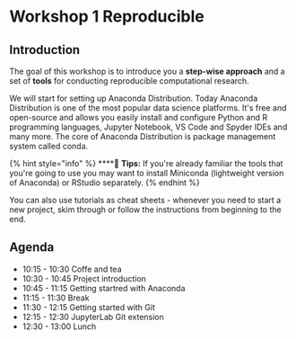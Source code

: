 # Workshop 1 Reproducible

## Introduction

The goal of this workshop is to introduce you a **step-wise approach** and a set of **tools** for conducting reproducible computational research.

We will start for setting up Anaconda Distribution. Today Anaconda Distribution is one of the most popular data science platforms. It's free and open-source and allows you easily install and configure Python and R programming languages, Jupyter Notebook, VS Code and Spyder IDEs and many more. The core of Anaconda Distribution is package management system called conda.

{% hint style="info" %}
 ****🧙 **Tips:** If you're already familiar the tools that you're going to use you may want to install Miniconda \(lightweight version of Anaconda\) or RStudio separately.
{% endhint %}

You can also use tutorials as cheat sheets - whenever you need to start a new project, skim through or follow the instructions from beginning to the end.

## Agenda

* 10:15 - 10:30 Coffe and tea
* 10:30 - 10:45 Project introduction
* 10:45 - 11:15 Getting startred with Anaconda
* 11:15 - 11:30 Break 
* 11:30 - 12:15 Getting started with Git
* 12:15 - 12:30 JupyterLab Git extension
* 12:30 - 13:00 Lunch

